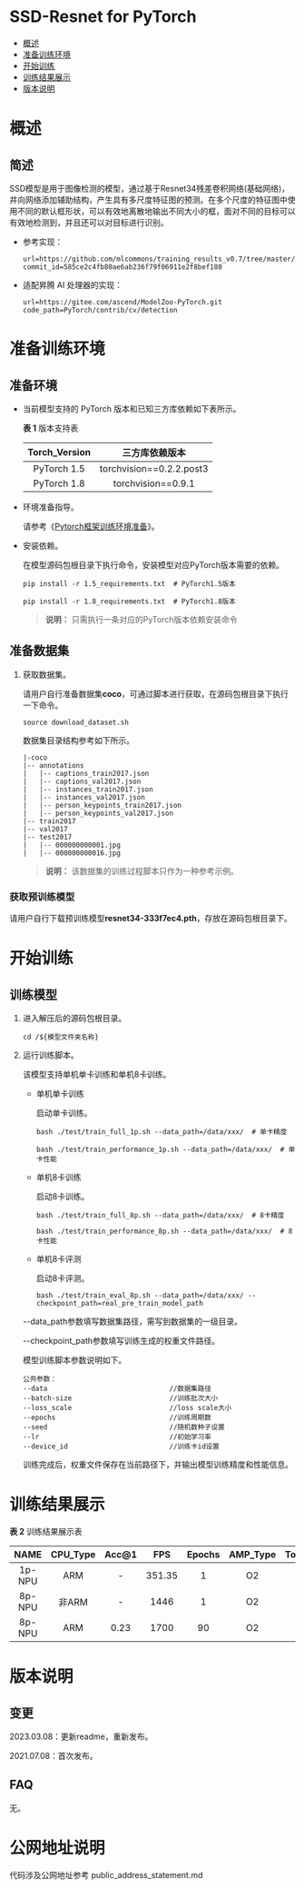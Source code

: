 # SSD-Resnet for PyTorch

-   [概述](#概述)
-   [准备训练环境](#准备训练环境)
-   [开始训练](#开始训练)
-   [训练结果展示](#训练结果展示)
-   [版本说明](#版本说明)

# 概述

## 简述

SSD模型是用于图像检测的模型，通过基于Resnet34残差卷积网络(基础网络)，并向网络添加辅助结构，产生具有多尺度特征图的预测。在多个尺度的特征图中使用不同的默认框形状，可以有效地离散地输出不同大小的框，面对不同的目标可以有效地检测到，并且还可以对目标进行识别。

- 参考实现：

  ```
  url=https://github.com/mlcommons/training_results_v0.7/tree/master/NVIDIA/benchmarks/ssd/implementations/pytorch
  commit_id=585ce2c4fb80ae6ab236f79f06911e2f8bef180
  ```

- 适配昇腾 AI 处理器的实现：

  ```
  url=https://gitee.com/ascend/ModelZoo-PyTorch.git
  code_path=PyTorch/contrib/cv/detection
  ```


# 准备训练环境

## 准备环境

- 当前模型支持的 PyTorch 版本和已知三方库依赖如下表所示。

  **表 1**  版本支持表

  | Torch_Version |      三方库依赖版本      |
  | :-----------: | :----------------------: |
  |  PyTorch 1.5  | torchvision==0.2.2.post3 |
  |  PyTorch 1.8  |    torchvision==0.9.1    |

- 环境准备指导。

  请参考《[Pytorch框架训练环境准备](https://www.hiascend.com/document/detail/zh/ModelZoo/pytorchframework/ptes)》。

- 安装依赖。

  在模型源码包根目录下执行命令，安装模型对应PyTorch版本需要的依赖。

  ```
  pip install -r 1.5_requirements.txt  # PyTorch1.5版本
  
  pip install -r 1.8_requirements.txt  # PyTorch1.8版本
  ```

  > **说明：** 
  > 只需执行一条对应的PyTorch版本依赖安装命令


## 准备数据集

1. 获取数据集。

   请用户自行准备数据集**coco**，可通过脚本进行获取，在源码包根目录下执行一下命令。

   ```
   source download_dataset.sh
   ```

   数据集目录结构参考如下所示。

   ```
   |-coco
   |-- annotations
   |   |-- captions_train2017.json
   |   |-- captions_val2017.json
   |   |-- instances_train2017.json
   |   |-- instances_val2017.json
   |   |-- person_keypoints_train2017.json
   |   |-- person_keypoints_val2017.json
   |-- train2017
   |-- val2017
   |-- test2017
   |   |-- 000000000001.jpg
   |   |-- 000000000016.jpg
   ```

   > **说明：** 
   > 该数据集的训练过程脚本只作为一种参考示例。

### 获取预训练模型

请用户自行下载预训练模型**resnet34-333f7ec4.pth**，存放在源码包根目录下。

# 开始训练

## 训练模型

1. 进入解压后的源码包根目录。

   ```
   cd /${模型文件夹名称} 
   ```

2. 运行训练脚本。

   该模型支持单机单卡训练和单机8卡训练。

   - 单机单卡训练

     启动单卡训练。

     ```
     bash ./test/train_full_1p.sh --data_path=/data/xxx/  # 单卡精度
     
     bash ./test/train_performance_1p.sh --data_path=/data/xxx/  # 单卡性能
     ```

   - 单机8卡训练

     启动8卡训练。

     ```
     bash ./test/train_full_8p.sh --data_path=/data/xxx/  # 8卡精度
     
     bash ./test/train_performance_8p.sh --data_path=/data/xxx/  # 8卡性能
     ```

   - 单机8卡评测

     启动8卡评测。

     ```
     bash ./test/train_eval_8p.sh --data_path=/data/xxx/ --checkpoint_path=real_pre_train_model_path
     ```

   --data_path参数填写数据集路径，需写到数据集的一级目录。

   --checkpoint_path参数填写训练生成的权重文件路径。

   模型训练脚本参数说明如下。

   ```
   公共参数：
   --data                              //数据集路径
   --batch-size                        //训练批次大小
   --loss_scale                        //loss scale大小
   --epochs                            //训练周期数
   --seed                              //随机数种子设置
   --lr                                //初始学习率
   --device_id                         //训练卡id设置
   ```

   训练完成后，权重文件保存在当前路径下，并输出模型训练精度和性能信息。

# 训练结果展示

**表 2**  训练结果展示表

|  NAME  | CPU_Type | Acc@1 |  FPS   | Epochs | AMP_Type | Torch_Version |
| :----: |:--------:|:-----:|:------:|:------:| :------: | :-----------: |
| 1p-NPU |   ARM    |   -   | 351.35 |   1    |    O2    |      1.8      |
| 8p-NPU |  非ARM    |   -   |  1446  |   1    |    O2    |      1.8      |
| 8p-NPU |   ARM    | 0.23  |  1700  |   90   |    O2    |      1.8      |

# 版本说明

## 变更

2023.03.08：更新readme，重新发布。

2021.07.08：首次发布。

## FAQ

无。

# 公网地址说明

代码涉及公网地址参考 public_address_statement.md